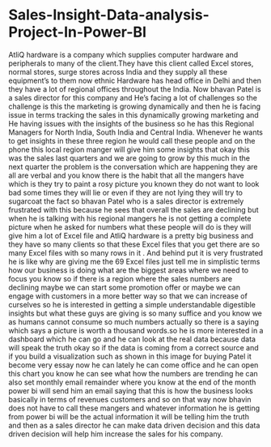 # Sales-Insight-Data-analysis-Project-In-Power-BI
AtliQ hardware is a company which supplies computer hardware and peripherals to many of the client.They have this client called Excel stores, normal stores, surge stores across India and they supply all these equipment’s to them now ethnic Hardware has head office in Delhi and then they have a lot of regional offices throughout the India. Now bhavan Patel is a sales director for this company and He’s facing a lot of challenges so the challenge is this the marketing is growing dynamically and then he is facing issue in terms tracking the sales in this dynamically growing marketing and He having issues with the insights of the business so he has this Regional Managers for North India, South India and Central India. Whenever he wants to get insights in these three region he would call these people and on the phone this local region manger will give him some insights that okay this was the sales last quarters and we are going to grow by this much in the next quarter the problem is the conversation which are happening  they are all are verbal and you know there is the habit that all the mangers have which is they try to paint a rosy picture you known they do not want to look bad some times they will lie or even if they are not lying they will try to sugarcoat the fact so bhavan Patel who is a sales director is extremely frustrated with this because he sees that overall the sales are declining but when he is talking with his regional mangers he is not getting a complete picture when he asked for numbers what these people will do is they will give him a lot of Excel file and AtliQ hardware is a pretty big business and they have so  many clients so that these Excel files that you get there are so many Excel files with so many rows in it . And behind put it is very frustrated he is like why are giving me the 69 Excel files just tell me in simplistic terms how our business is doing what are the biggest areas where we need to focus you know so if there is a region where the sales numbers are declining maybe we can start some promotion offer or maybe we can engage with customers in a more better way so that we can increase of curselves so he is interested in getting a simple understandable digestible insights but what these guys are giving is so many suffice and you know we as humans cannot consume so much numbers actually so there is a saying which says a picture is worth a thousand words.so he is more interested in a dashboard which he can go and he can look at the real data because data will speak the truth okay so if the data is coming from a correct source and if you build a visualization such as shown in this image for buying Patel it become very essay now he can lately he can come office and he can open this chart you know he can see what how the numbers are trending he can also set monthly email remainder where you know at the end of the month power bi will send him an email saying  that this is how the business looks basically in terms of revenues customers and so on that way now bhavin does not  have to call these mangers and whatever information he is getting from power bi will be the actual information it will be telling him the truth and then as a sales director he can make data driven decision and this data driven decision will help him increase the sales for his company.
